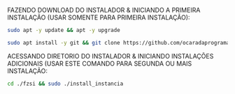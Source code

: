 FAZENDO DOWNLOAD DO INSTALADOR & INICIANDO A PRIMEIRA INSTALAÇÃO (USAR SOMENTE PARA PRIMEIRA INSTALAÇÃO):

```bash
sudo apt -y update && apt -y upgrade
```

```bash
sudo apt install -y git && git clone https://github.com/ocaradaprogramacao/fzsi.git && sudo chmod -R 777 fzsi && cd fzsi && sudo ./install_primaria
```

ACESSANDO DIRETORIO DO INSTALADOR & INICIANDO INSTALAÇÕES ADICIONAIS (USAR ESTE COMANDO PARA SEGUNDA OU MAIS INSTALAÇÃO:
```bash
cd ./fzsi && sudo ./install_instancia
```

